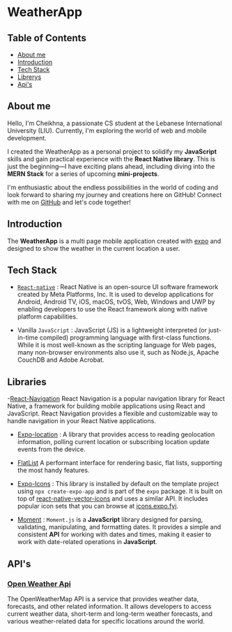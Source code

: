 # WeatherApp

## Table of Contents

- [About me](#about-me)
- [Introduction](#introduction)
- [Tech Stack](#tech-stack)
- [Librerys](#libraries)
- [Api's](#apis)

## About me

Hello, I'm Cheikhna, a passionate CS student at the Lebanese International University (LIU). Currently, I'm exploring the world of web and mobile development.

I created the WeatherApp as a personal project to solidify my **JavaScript** skills and gain practical experience with the **React Native library**. This is just the beginning—I have exciting plans ahead, including diving into the **MERN Stack** for a series of upcoming **mini-projects**.

I'm enthusiastic about the endless possibilities in the world of coding and look forward to sharing my journey and creations here on GitHub! Connect with me on [GitHub](https://github.com/EB-CMS) and let's code together!

## Introduction

The **WeatherApp** is a multi page mobile application created with [expo](https://expo.dev/) and designed to show the weather in the current location a user.

## Tech Stack

- [`React-native`](https://reactnative.dev/) :
React Native is an open-source UI software framework created by Meta Platforms, Inc. It is used to develop applications for Android, Android TV, iOS, macOS, tvOS, Web, Windows and UWP by enabling developers to use the React framework along with native platform capabilities.

- Vanilla `JavaScript` :
JavaScript (JS) is a lightweight interpreted (or just-in-time compiled) programming language with first-class functions. While it is most well-known as the scripting language for Web pages, many non-browser environments also use it, such as Node.js, Apache CouchDB and Adobe Acrobat.

## Libraries

-[React-Navigation](https://reactnavigation.org/)
React Navigation is a popular navigation library for React Native, a framework for building mobile applications using React and JavaScript. React Navigation provides a flexible and customizable way to handle navigation in your React Native applications.

- [Expo-location](https://docs.expo.dev/versions/latest/sdk/location/) :
A library that provides access to reading geolocation information, polling current location or subscribing location update events from the device.

- [FlatList](https://reactnative.dev/docs/flatlist)
A performant interface for rendering basic, flat lists, supporting the most handy features.

- [Expo-Icons](https://icons.expo.fyi/Index) :
This library is installed by default on the template project using `npx create-expo-app` and is part of the `expo` package. It is built on top of [react-native-vector-icons](https://github.com/oblador/react-native-vector-icons) and uses a similar API. It includes popular icon sets that you can browse at [icons.expo.fyi](https://icons.expo.fyi/Index).

- [Moment](https://momentjs.com/) :
`Moment.js` is a **JavaScript** library designed for parsing, validating, manipulating, and formatting dates. It provides a simple and consistent **API** for working with dates and times, making it easier to work with date-related operations in **JavaScript**.

## API's

### [Open Weather Api](https://openweathermap.org/)

The OpenWeatherMap API is a service that provides weather data, forecasts, and other related information. It allows developers to access current weather data, short-term and long-term weather forecasts, and various weather-related data for specific locations around the world.
